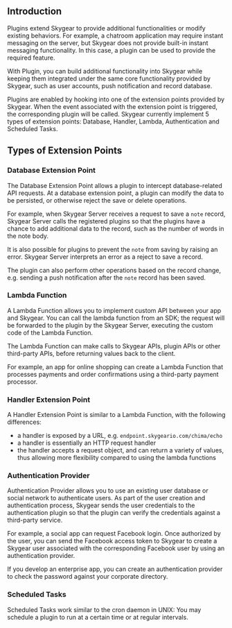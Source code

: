 ## Introduction

Plugins extend Skygear to provide additional functionalities or
modify existing behaviors. For example, a chatroom application may require
instant messaging on the server, but Skygear does not provide built-in instant
messaging functionality. In this case, a plugin can be used to provide the
required feature.

With Plugin, you can build additional functionality into Skygear while keeping them
integrated under the same core functionality provided by Skygear, such as user
accounts, push notification and record database.

Plugins are enabled by hooking into one of the extension points provided by
Skygear. When the event associated with the extension point is triggered,
the corresponding plugin will be called.  Skygear currently implement 5 types of
extension points: Database, Handler, Lambda, Authentication and Scheduled Tasks.

## Types of Extension Points

### Database Extension Point

The Database Extension Point allows a plugin to intercept database-related API
requests. At a database extension point, a plugin can modify the data to be
persisted, or otherwise reject the save or delete operations.

For example, when Skygear Server receives a request to save a `note` record,
Skygear Server calls the registered plugins so that the plugins have a chance to
add additional data to the record, such as the number of words in the note body.

It is also possible for plugins to prevent the `note` from saving by raising an
error. Skygear Server interprets an error as a reject to save a record.

The plugin can also perform other operations based on the record change, e.g.
sending a push notification after the `note` record has been saved.

### Lambda Function

A Lambda Function allows you to implement custom API between your app and
Skygear. You can call the lambda function from an SDK; the request will be
forwarded to the plugin by the Skygear Server, executing the custom code
of the Lambda Function.

The Lambda Function can make calls to Skygear APIs, plugin APIs or other
third-party APIs, before returning values back to the client.

For example, an app for online shopping can create a Lambda Function that processes
payments and order confirmations using a third-party payment processor.

### Handler Extension Point

A Handler Extension Point is similar to a Lambda Function, with the following
differences:

- a handler is exposed by a URL, e.g. `endpoint.skygeario.com/chima/echo`
- a handler is essentially an HTTP request handler
- the handler accepts a request object, and can return a variety of values,
  thus allowing more flexibility compared to using the lambda functions

### Authentication Provider

Authentication Provider allows you to use an existing user database or social
network to authenticate users. As part of the user creation and authentication
process, Skygear sends the user credentials to the authentication plugin so that
the plugin can verify the credentials against a third-party service.

For example, a social app can request Facebook login. Once authorized by the user,
you can send the Facebook access token to Skygear to create a Skygear user
associated with the corresponding Facebook user by using an authentication provider.

If you develop an enterprise app, you can create an authentication provider to
check the password against your corporate directory.

### Scheduled Tasks

Scheduled Tasks work similar to the cron daemon in UNIX: You may schedule a
plugin to run at a certain time or at regular intervals.
